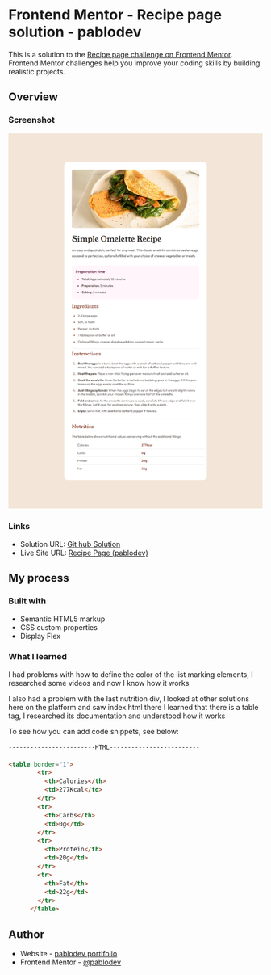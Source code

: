 # Frontend Mentor - Recipe page solution - pablodev

This is a solution to the [Recipe page challenge on Frontend Mentor](https://www.frontendmentor.io/challenges/recipe-page-KiTsR8QQKm). Frontend Mentor challenges help you improve your coding skills by building realistic projects. 



## Overview

### Screenshot

![](./assets/images/print-site.png)


### Links

- Solution URL: [Git hub Solution](https://github.com/Pabloodev/recipe-page)
- Live Site URL: [Recipe Page (pablodev)](https://pabloodev.github.io/recipe-page/)

## My process

### Built with

- Semantic HTML5 markup
- CSS custom properties
- Display Flex


### What I learned

I had problems with how to define the color of the list marking elements, I researched some videos and now I know how it works

I also had a problem with the last nutrition div, I looked at other solutions here on the platform and saw index.html there I learned that there is a table tag, I researched its documentation and understood how it works

To see how you can add code snippets, see below:

```html
------------------------HTML-------------------------

<table border="1">
        <tr>
          <th>Calories</th>
          <td>277Kcal</td>
        </tr>
        <tr>
          <th>Carbs</th>
          <td>0g</td>
        </tr>
        <tr>
          <th>Protein</th>
          <td>20g</td>
        </tr>
        <tr>
          <th>Fat</th>
          <td>22g</td>
        </tr>
      </table>
```

## Author

- Website - [pablodev portifolio](https://pabloodev.github.io/portifolio-pablo/)
- Frontend Mentor - [@pablodev](https://www.frontendmentor.io/profile/Pabloodev)



